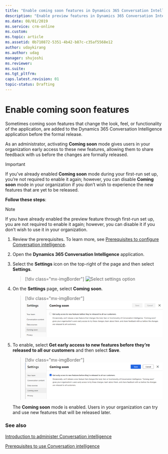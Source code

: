 ```yaml
---
title: "Enable coming soon features in Dynamics 365 Conversation Intelligence | MicrosoftDocs"
description: "Enable preview features in Dynamics 365 Conversation Intelligence."
ms.date: 08/01/2019
ms.service: crm-online
ms.custom: 
ms.topic: article
ms.assetid: 0b710872-5351-4b42-b87c-c35af5568e12
author: udaykirang
ms.author: udag
manager: shujoshi
ms.reviewer: 
ms.suite: 
ms.tgt_pltfrm: 
caps.latest.revision: 01
topic-status: Drafting
---
```


# Enable coming soon features

Sometimes coming soon features that change the look, feel, or functionality of the application, are added to the Dynamics 365 Conversation Intelligence application before the formal release.

As an administrator, activating **Coming soon** mode gives users in your organization early access to these new features, allowing them to share feedback with us before the changes are formally released. 

> [!IMPORTANT]
> If you’ve already enabled **Coming soon** mode during your first-run set up, you’re not required to enable it again; however, you can disable **Coming soon** mode in your organization  if you don’t wish to experience the new features that are yet to be released.

**Follow these steps**:

> [!NOTE]
> If you have already enabled the preview feature through first-run set up, you are not required to enable it again; however, you can disable it if you don’t wish to use it in your organization.

1.	Review the prerequisites. To learn more, see [Prerequisites to configure Conversation intelligence](prereq-sales-insights-app.md).

2.	Open the **Dynamics 365 Conversation Intelligence** application. 

3.	Select the **Settings** icon on the top-right of the page and then select **Settings**.

    > [!div class="mx-imgBorder"]
    > ![Select settings option](media/si-app-admin-select-settings.png "Select settings option")
 
4.	On the **Settings** page, select **Coming soon**.

    > [!div class="mx-imgBorder"]
    > ![Select coming soon option](media/si-app-admin-select-preview-feature.png "Select coming soon option")

5.	To enable, select **Get early access to new features before they’re released to all our customers** and then select **Save**.

    > [!div class="mx-imgBorder"]
    > ![Coming soon feature enabled](media/si-app-admin-preview-feature-enabled.png "Coming soon feature enabled")

    The **Coming soon** mode is enabled. Users in your organization can try and use new features that will be released later.

### See also

[Introduction to administer Conversation intelligence](intro-admin-guide-sales-insights.md#administer-conversation-intelligence)

[Prerequisites to use Conversation intelligence](prereq-sales-insights-app.md)

